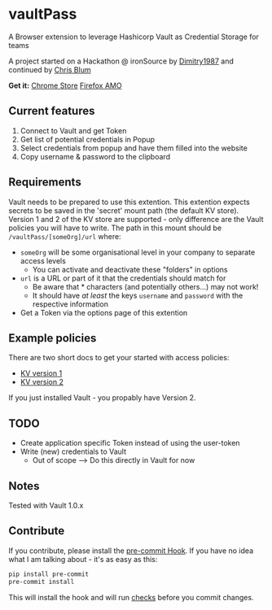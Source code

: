 # vaultPass

A Browser extension to leverage Hashicorp Vault as Credential Storage for teams

A project started on a Hackathon @ ironSource by [Dimitry1987](https://github.com/Dmitry1987) and continued by [Chris Blum](https://github.com/zeichenanonym)

**Get it:**
[Chrome Store](https://chrome.google.com/webstore/detail/vaultpass/kbndeonibamcpiibocdhlagccdlmefco)
[Firefox AMO](https://addons.mozilla.org/en-GB/firefox/addon/vaultpass/)

## Current features

1. Connect to Vault and get Token
2. Get list of potential credentials in Popup
3. Select credentials from popup and have them filled into the website
4. Copy username & password to the clipboard

## Requirements

Vault needs to be prepared to use this extention.
This extention expects secrets to be saved in the 'secret' mount path (the default KV store).
Version 1 and 2 of the KV store are supported - only difference are the Vault policies you will have to write.
The path in this mount should be `/vaultPass/[someOrg]/url` where:

* `someOrg` will be some organisational level in your company to separate access levels
  * You can activate and deactivate these "folders" in options
* `url` is a URL or part of it that the credentials should match for
  * Be aware that * characters (and potentially others...) may not work!
  * It should have _at least_ the keys `username` and `password` with the respective information
* Get a Token via the options page of this extention

## Example policies

There are two short docs to get your started with access policies:

* [KV version 1](docs/access_policies_v1.md)
* [KV version 2](docs/access_policies_v2.md)

If you just installed Vault - you propably have Version 2.

## TODO

* Create application specific Token instead of using the user-token
* Write (new) credentials to Vault
  * Out of scope --> Do this directly in Vault for now

## Notes

Tested with Vault 1.0.x

## Contribute

If you contribute, please install the [pre-commit Hook](https://pre-commit.com/).
If you have no idea what I am talking about - it's as easy as this:

```bash
pip install pre-commit
pre-commit install
```

This will install the hook and will run [checks](.pre-commit-config.yaml) before you commit changes.
